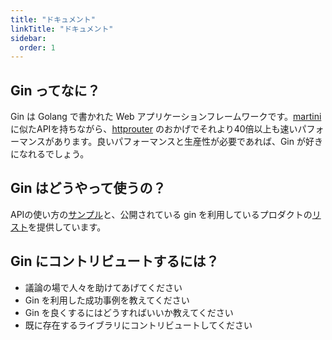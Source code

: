 ```yaml
---
title: "ドキュメント"
linkTitle: "ドキュメント"
sidebar:
  order: 1
---
```


## Gin ってなに？

Gin は Golang で書かれた Web アプリケーションフレームワークです。[martini](https://github.com/go-martini/martini) に似たAPIを持ちながら、[httprouter](https://github.com/julienschmidt/httprouter) のおかげでそれより40倍以上も速いパフォーマンスがあります。良いパフォーマンスと生産性が必要であれば、Gin が好きになれるでしょう。

## Gin はどうやって使うの？

APIの使い方の[サンプル](https://github.com/gin-gonic/examples)と、公開されている gin を利用しているプロダクトの[リスト](./users)を提供しています。

## Gin にコントリビュートするには？

* 議論の場で人々を助けてあげてください
* Gin を利用した成功事例を教えてください
* Gin を良くするにはどうすればいいか教えてください
* 既に存在するライブラリにコントリビュートしてください
